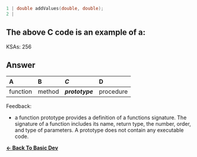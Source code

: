 ```c
1 | double addValues(double, double);
2 | 
```

## The above C code is an example of a:

KSAs: 256

## Answer
| A | B | ***C*** | D |
| :--- | :--- | :--- | :--- |
| function | method | ***prototype*** | procedure |


Feedback:

- a function prototype provides a definition of a functions signature. The signature of a function includes its name, return type, the number, order, and type of parameters. A prototype does not contain any executable code.

[**<- Back To Basic Dev**](../../../Basic_Dev.md)

